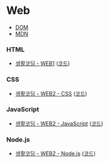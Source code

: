 # Web
- [DOM](https://upload.wikimedia.org/wikipedia/commons/thumb/5/5a/DOM-model.svg/1920px-DOM-model.svg.png)
- [MDN](https://developer.mozilla.org/en-US/)


### HTML 
- [생활코딩 - WEB1](https://opentutorials.org/course/3084) ([코드](https://github.com/web-n/web1_html_internet))


### CSS
- [생활코딩 - WEB2 - CSS](https://opentutorials.org/course/3086) ([코드](https://github.com/web-n/web2css))


### JavaScript
- [생활코딩 - WEB2 - JavaScript](https://opentutorials.org/course/3085) ([코드](https://github.com/web-n/web2_javascript))


### Node.js
- [생활코딩 - WEB2 - Node.js](https://opentutorials.org/course/3332) ([코드](https://github.com/web-n/Nodejs))
